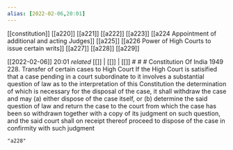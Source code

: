 ```yaml
---
alias: [2022-02-06,20:01]
---
```

[[constitution]] [[a220]] [[a221]] [[a222]] [[a223]] [[a224 Appointment of additional and acting Judges]] [[a225]] [[a226 Power of High Courts to issue certain writs]] [[a227]] [[a228]] [[a229]]

[[2022-02-06]] 20:01 _related_ [[]] | [[]] | [[]] # # #
Constitution Of India 1949
228. Transfer of certain cases to High Court If the High Court is satisified that a case pending in a court subordinate to it involves a substantial question of law as to the interpretation of this Constitution the determination of which is necessary for the disposal of the case, it shall withdraw the case and may
(a) either dispose of the case itself, or
(b) determine the said question of law and return the case to the court from which the case has been so withdrawn together with a copy of its judgment on such question, and the said court shall on receipt thereof proceed to dispose of the case in confirmity with such judgment

```query
"a228"
```
